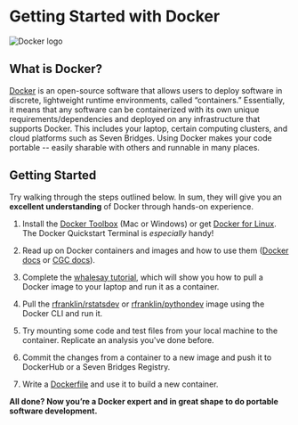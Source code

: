 # Getting Started with Docker 
![Docker logo](https://secure.gravatar.com/avatar/26da7b36ff8bb5db4211400358dc7c4e.jpg?s=128&r=g&d=mm)

## What is Docker?
[Docker](http://www.docker.com) is an open-source software that allows users to deploy software in discrete, lightweight runtime environments, called “containers.” Essentially, it means that any software can be containerized with its own unique requirements/dependencies and deployed on any infrastructure that supports Docker. This includes your laptop, certain computing clusters, and cloud platforms such as Seven Bridges. Using Docker makes your code portable -- easily sharable with others and runnable in many places. 

## Getting Started
Try walking through the steps outlined below. In sum, they will give you an **excellent understanding** of Docker through hands-on experience.

1. Install the [Docker Toolbox](https://www.docker.com/products/docker-toolbox) (Mac or Windows) or get [Docker for Linux](https://docs.docker.com/linux/). The Docker Quickstart Terminal is *especially* handy!

2. Read up on Docker containers and images and how to use them ([Docker docs](https://docs.docker.com/mac/step_two/) or [CGC docs](http://docs.cancergenomicscloud.org/docs/docker-basics)).

3. Complete the [whalesay tutorial](https://docs.docker.com/mac/step_three/), which will show you how to pull a Docker image to your laptop and run it as a container.

4. Pull the [rfranklin/rstatsdev](https://hub.docker.com/r/rfranklin/rstatsdev/) or [rfranklin/pythondev](https://hub.docker.com/r/rfranklin/pythondev/) image using the Docker CLI and run it.

5. Try mounting some code and test files from your local machine to the container. Replicate an analysis you've done before.

6. Commit the changes from a container to a new image and push it to DockerHub or a Seven Bridges Registry.

7. Write a [Dockerfile](https://docs.docker.com/engine/reference/builder/) and use it to build a new container.

**All done? Now you’re a Docker expert and in great shape to do portable software development.**